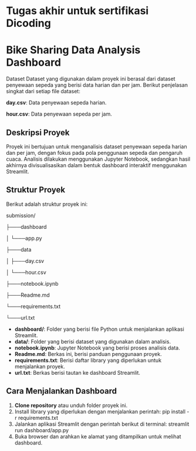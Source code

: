 Tugas akhir untuk sertifikasi Dicoding
=======
# Bike Sharing Data Analysis Dashboard
Dataset
Dataset yang digunakan dalam proyek ini berasal dari dataset penyewaan sepeda yang berisi data harian dan per jam. Berikut penjelasan singkat dari setiap file dataset:

**day.csv**: Data penyewaan sepeda harian.

**hour.csv**: Data penyewaan sepeda per jam.

## Deskripsi Proyek
Proyek ini bertujuan untuk menganalisis dataset penyewaan sepeda harian dan per jam, dengan fokus pada pola penggunaan sepeda dan pengaruh cuaca. Analisis dilakukan menggunakan Jupyter Notebook, sedangkan hasil akhirnya divisualisasikan dalam bentuk dashboard interaktif menggunakan Streamlit.

## Struktur Proyek
Berikut adalah struktur proyek ini:

submission/

├───dashboard

│ └───app.py

├───data

│ ├───day.csv

│ └───hour.csv

├───notebook.ipynb

├───Readme.md

└───requirements.txt

└───url.txt


- **dashboard/**: Folder yang berisi file Python untuk menjalankan aplikasi Streamlit.
- **data/**: Folder yang berisi dataset yang digunakan dalam analisis.
- **notebook.ipynb**: Jupyter Notebook yang berisi proses analisis data.
- **Readme.md**: Berkas ini, berisi panduan penggunaan proyek.
- **requirements.txt**: Berisi daftar library yang diperlukan untuk menjalankan proyek.
- **url.txt**: Berkas berisi tautan ke dashboard Streamlit.

## Cara Menjalankan Dashboard
1. **Clone repository** atau unduh folder proyek ini.
2. Install library yang diperlukan dengan menjalankan perintah:
   pip install -r requirements.txt
3. Jalankan aplikasi Streamlit dengan perintah berikut di terminal:
	streamlit run dashboard/app.py
4. Buka browser dan arahkan ke alamat yang ditampilkan untuk melihat dashboard.

